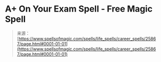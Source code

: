 <!--yml
category: 未分类
date: 2024-06-12 19:13:05
-->

# A+ On Your Exam Spell - Free Magic Spell

> 来源：[https://www.spellsofmagic.com/spells/life_spells/career_spells/25867/page.html#0001-01-01](https://www.spellsofmagic.com/spells/life_spells/career_spells/25867/page.html#0001-01-01)